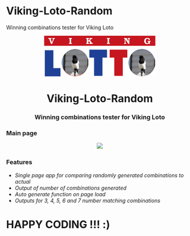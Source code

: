 # Viking-Loto-Random
Winning combinations tester for Viking Loto

<p align="center"><img src="viking.png" width="300px"></p>

<h1 align="center">
    <strong>Viking-Loto-Random</strong>
</h1>
<h3 align="center">
    <p>Winning combinations tester for Viking Loto</p>
</h3>

### Main page

<p align="center"><img src="screenshot.png" width="100px"></p>

### Features
* *Single page app for comparing randomly generated combinations to actual*
* *Output of number of combinations generated*
* *Auto generate function on page load*
* *Outputs for 3, 4, 5, 6 and 7 number matching combinations*

# HAPPY CODING !!! :)
